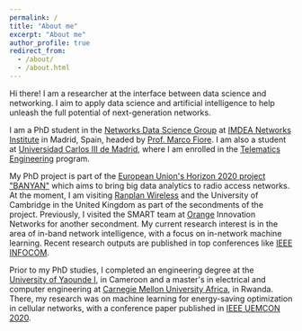 ```yaml
---
permalink: /
title: "About me"
excerpt: "About me"
author_profile: true
redirect_from: 
  - /about/
  - /about.html
---
```


Hi there! I am a researcher at the interface between data science and networking.
I aim to apply data science and artificial intelligence to help unleash the full potential of next-generation networks. 

I am a PhD student in the [Networks Data Science Group](https://networks.imdea.org/team/research-groups/networks-data-science-group/) at [IMDEA Networks Institute](https://networks.imdea.org/) in Madrid, Spain, headed by [Prof. Marco Fiore](https://networks.imdea.org/team/imdea-networks-team/people/marco-fiore/).
I am also a student at [Universidad Carlos III de Madrid](https://www.uc3m.es/Home), where I am enrolled in the [Telematics Engineering](https://www.uc3m.es/phdprogram/telematic-engineering) program. 

My PhD project is part of the [European Union's Horizon 2020 project "BANYAN"](https://cordis.europa.eu/project/id/860239) which aims to bring big data analytics to radio access networks. At the moment, I am visiting [Ranplan Wireless](https://www.ranplanwireless.com/gb/) and the University of Cambridge in the United Kingdom as 
part of the secondments of the project. Previously, I visited the SMART team at [Orange](https://www.orange.com/en) Innovation Networks for another secondment.
My current research interest is in the area of in-band network intelligence, with a focus on in-network machine learning. 
Recent research outputs are published in top conferences like [IEEE INFOCOM](https://infocom2024.ieee-infocom.org/).

Prior to my PhD studies, I completed an engineering degree at the [University of Yaounde I](https://uy1.uninet.cm/), in Cameroon and a master's 
in electrical and computer engineering at [Carnegie Mellon University Africa](https://www.africa.engineering.cmu.edu/index.html), in Rwanda. There, my research was on machine learning for energy-saving optimization in cellular networks, with a conference paper published in [IEEE UEMCON 2020](https://ieee-uemcon.org/ieee-uemcon-2020/). 